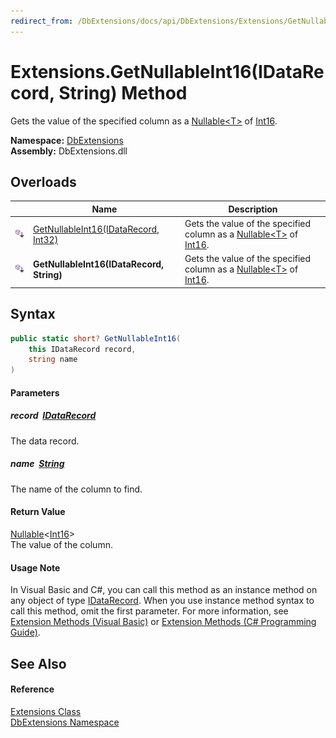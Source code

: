 ```yaml
---
redirect_from: /DbExtensions/docs/api/DbExtensions/Extensions/GetNullableInt16_1.html
---
```


Extensions.GetNullableInt16(IDataRecord, String) Method
=======================================================
Gets the value of the specified column as a [Nullable&lt;T>][1] of [Int16][2].
  
**Namespace:** [DbExtensions][3]  
**Assembly:** DbExtensions.dll

Overloads
---------

|                            | Name                                      | Description                                                                    |
| -------------------------- | ----------------------------------------- | ------------------------------------------------------------------------------ |
| ![Public Extension Method] | [GetNullableInt16(IDataRecord, Int32)][4] | Gets the value of the specified column as a [Nullable&lt;T>][1] of [Int16][2]. |
| ![Public Extension Method] | **GetNullableInt16(IDataRecord, String)** | Gets the value of the specified column as a [Nullable&lt;T>][1] of [Int16][2]. |


Syntax
------

```csharp
public static short? GetNullableInt16(
	this IDataRecord record,
	string name
)
```

#### Parameters

##### *record*  [IDataRecord][5]
The data record.

##### *name*  [String][6]
The name of the column to find.

#### Return Value
[Nullable][1]&lt;[Int16][2]>  
The value of the column.
#### Usage Note
In Visual Basic and C#, you can call this method as an instance method on any object of type [IDataRecord][5]. When you use instance method syntax to call this method, omit the first parameter. For more information, see [Extension Methods (Visual Basic)][7] or [Extension Methods (C# Programming Guide)][8].

See Also
--------

#### Reference
[Extensions Class][9]  
[DbExtensions Namespace][3]  

[1]: https://learn.microsoft.com/dotnet/api/system.nullable-1
[2]: https://learn.microsoft.com/dotnet/api/system.int16
[3]: ../README.md
[4]: GetNullableInt16.md
[5]: https://learn.microsoft.com/dotnet/api/system.data.idatarecord
[6]: https://learn.microsoft.com/dotnet/api/system.string
[7]: https://docs.microsoft.com/dotnet/visual-basic/programming-guide/language-features/procedures/extension-methods
[8]: https://docs.microsoft.com/dotnet/csharp/programming-guide/classes-and-structs/extension-methods
[9]: README.md
[Public Extension Method]: ../../icons/pubextension.svg "Public Extension Method"